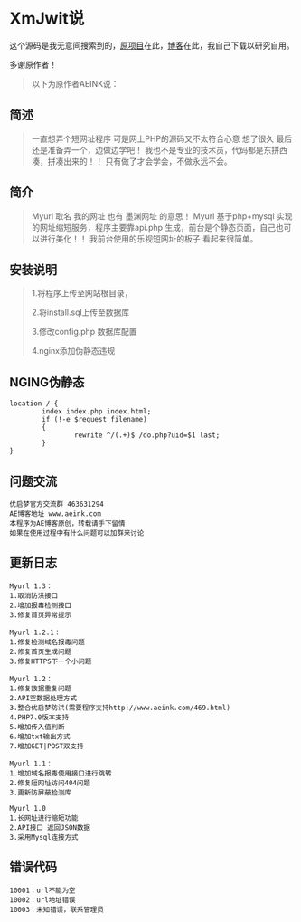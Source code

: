 # XmJwit说

这个源码是我无意间搜索到的，[原项目](https://github.com/AEINK/myurl)在此，[博客](https://www.aeink.com/myurl.html)在此，我自己下载以研究自用。

多谢原作者！


> 以下为原作者AEINK说：

## 简述
>  一直想弄个短网址程序 可是网上PHP的源码又不太符合心意
>  想了很久 最后还是准备弄一个，边做边学吧！
>  我也不是专业的技术员，代码都是东拼西凑，拼凑出来的！！
>  只有做了才会学会，不做永远不会。

## 简介
>Myurl 取名 我的网址 也有 墨渊网址 的意思！
>Myurl 基于php+mysql 实现的网址缩短服务，程序主要靠api.php 生成，前台是个静态页面，自己也可以进行美化！！
>我前台使用的乐视短网址的板子 看起来很简单。
## 安装说明
>1.将程序上传至网站根目录，
>
>2.将install.sql上传至数据库
>
>3.修改config.php 数据库配置
>
>4.nginx添加伪静态违规
>
    
## NGING伪静态

    location / {
            index index.php index.html;
            if (!-e $request_filename)
            {
                    rewrite ^/(.+)$ /do.php?uid=$1 last;
            }
    }

## 问题交流
    
	优启梦官方交流群 463631294
	AE博客地址 www.aeink.com
	本程序为AE博客原创，转载请手下留情
	如果在使用过程中有什么问题可以加群来讨论

## 更新日志
	Myurl 1.3：
	1.取消防洪接口
	2.增加报毒检测接口
	3.修复首页异常提示

	Myurl 1.2.1：
	1.修复检测域名报毒问题
	2.修复首页生成问题
	3.修复HTTPS下一个小问题
	
    Myurl 1.2：
    1.修复数据重复问题
    2.API空数据处理方式
    3.整合优启梦防洪(需要程序支持http://www.aeink.com/469.html)
    4.PHP7.0版本支持
    5.增加传入值判断
    6.增加txt输出方式
    7.增加GET|POST双支持

    Myurl 1.1：
    1.增加域名报毒使用接口进行跳转
    2.修复短网址访问404问题
    3.更新防屏蔽检测库

    Myurl 1.0
    1.长网址进行缩短功能
    2.API接口 返回JSON数据
    3.采用Mysql连接方式

## 错误代码

    10001：url不能为空
    10002：url地址错误
    10003：未知错误，联系管理员
